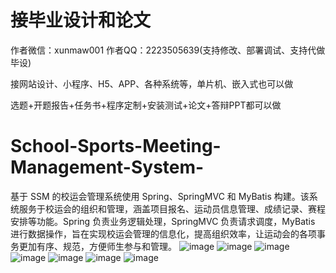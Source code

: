 # 接毕业设计和论文
作者微信：xunmaw001  作者QQ：2223505639(支持修改、部署调试、支持代做毕设)

接网站设计、小程序、H5、APP、各种系统等，单片机、嵌入式也可以做

选题+开题报告+任务书+程序定制+安装测试+论文+答辩PPT都可以做
# School-Sports-Meeting-Management-System-
基于 SSM 的校运会管理系统使用 Spring、SpringMVC 和 MyBatis 构建。该系统服务于校运会的组织和管理，涵盖项目报名、运动员信息管理、成绩记录、赛程安排等功能。Spring 负责业务逻辑处理，SpringMVC 负责请求调度，MyBatis 进行数据操作，旨在实现校运会管理的信息化，提高组织效率，让运动会的各项事务更加有序、规范，方便师生参与和管理。
![image](https://github.com/user-attachments/assets/48f2f600-7e19-43c8-b81b-84f2ddaac80a)
![image](https://github.com/user-attachments/assets/a32b3835-78c5-4420-91c0-f7bbdb55187d)
![image](https://github.com/user-attachments/assets/27940c85-158c-4726-8002-eba32989db60)
![image](https://github.com/user-attachments/assets/5b9eda95-e214-438c-bb6f-b4a36081b4bf)
![image](https://github.com/user-attachments/assets/10fa3e1b-0ffe-4380-95d7-3e28bc4d1a30)
![image](https://github.com/user-attachments/assets/5b893e3b-20e2-4ad4-99b0-8b8fff517944)
![image](https://github.com/user-attachments/assets/027ea192-14f6-443e-8ac4-fc4d9743bbf8)

